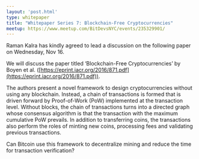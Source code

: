 ```yaml
---
layout: 'post.html'
type: whitepaper
title: "Whitepaper Series 7: Blockchain-Free Cryptocurrencies"
meetup: https://www.meetup.com/BitDevsNYC/events/235329901/
---
```


Raman Kalra has kindly agreed to lead a discussion on the following paper on Wednesday, Nov 16.

We will discuss the paper titled ‘Blockchain-Free Cryptocurrencies’ by Boyen et al. ([https://eprint.iacr.org/2016/871.pdf](https://eprint.iacr.org/2016/871.pdf)).

The authors present a novel framework to design cryptocurrencies without using any blockchain. Instead, a chain of transactions is formed that is driven forward by Proof-of-Work (PoW) implemented at the transaction level. Without blocks, the chain of transactions turns into a directed graph whose consensus algorithm is that the transaction with the maximum cumulative PoW prevails. In addition to transferring coins, the transactions also perform the roles of minting new coins, processing fees and validating previous transactions.

Can Bitcoin use this framework to decentralize mining and reduce the time for transaction verification?
